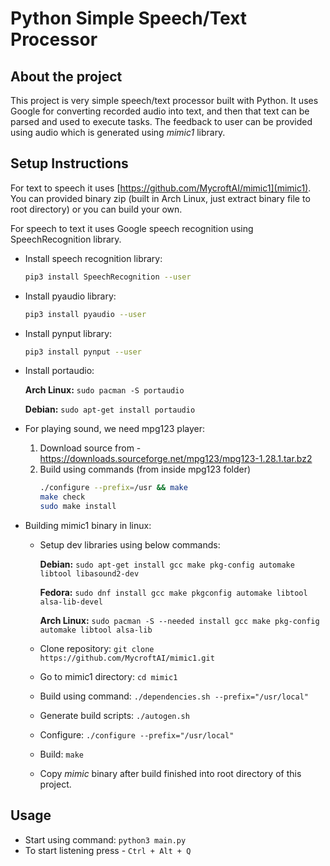 # Python Simple Speech/Text Processor

## About the project

This project is very simple speech/text processor built with Python. It uses Google for converting recorded audio into text, and then that text can be parsed and used to execute tasks. The feedback to user can be provided using audio which is generated using *mimic1* library.

## Setup Instructions

For text to speech it uses [https://github.com/MycroftAI/mimic1](mimic1). You can provided binary zip (built in Arch Linux, just extract binary file to root directory) or you can build your own.

For speech to text it uses Google speech recognition using SpeechRecognition library.

* Install speech recognition library:
    ```sh
    pip3 install SpeechRecognition --user
    ```

* Install pyaudio library:
    ```sh
    pip3 install pyaudio --user
    ```

* Install pynput library:
    ```sh
    pip3 install pynput --user
    ```

* Install portaudio:

    **Arch Linux:** ```sudo pacman -S portaudio```

    **Debian:** ```sudo apt-get install portaudio```

* For playing sound, we need mpg123 player:
    1. Download source from - https://downloads.sourceforge.net/mpg123/mpg123-1.28.1.tar.bz2
    2. Build using commands (from inside mpg123 folder)
        ```sh
        ./configure --prefix=/usr && make
        make check
        sudo make install
        ```

* Building mimic1 binary in linux:
    * Setup dev libraries using below commands:

        **Debian:** ```sudo apt-get install gcc make pkg-config automake libtool libasound2-dev```

        **Fedora:** ```sudo dnf install gcc make pkgconfig automake libtool alsa-lib-devel```

        **Arch Linux:** ```sudo pacman -S --needed install gcc make pkg-config automake libtool alsa-lib```

    * Clone repository: ```git clone https://github.com/MycroftAI/mimic1.git```
    * Go to mimic1 directory: ```cd mimic1```
    * Build using command: ```./dependencies.sh --prefix="/usr/local"```
    * Generate build scripts: ```./autogen.sh```
    * Configure: ```./configure --prefix="/usr/local"```
    * Build: ```make```
    * Copy *mimic* binary after build finished into root directory of this project.

## Usage

* Start using command: ```python3 main.py```
* To start listening press - `Ctrl + Alt + Q`
